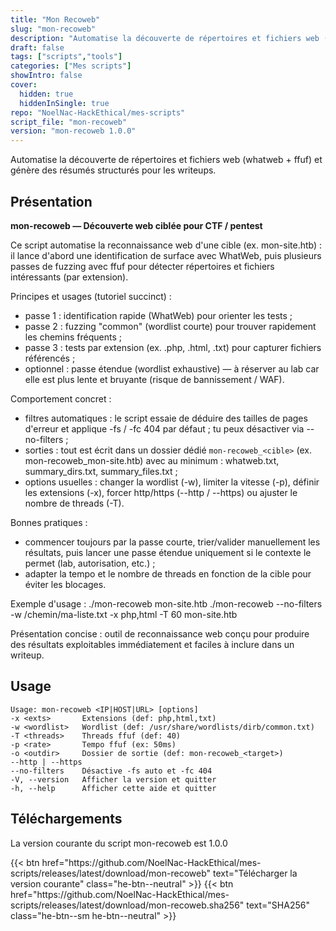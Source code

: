 ```yaml
---
title: "Mon Recoweb"
slug: "mon-recoweb"
description: "Automatise la découverte de répertoires et fichiers web (whatweb + ffuf) et génère des résumés structurés pour les writeups."
draft: false
tags: ["scripts","tools"]
categories: ["Mes scripts"]
showIntro: false
cover:
  hidden: true
  hiddenInSingle: true
repo: "NoelNac-HackEthical/mes-scripts"
script_file: "mon-recoweb"
version: "mon-recoweb 1.0.0"
---
```


Automatise la découverte de répertoires et fichiers web (whatweb + ffuf) et génère des résumés structurés pour les writeups.

## Présentation

**mon-recoweb — Découverte web ciblée pour CTF / pentest**

Ce script automatise la reconnaissance web d'une cible (ex. mon-site.htb) : il lance
d'abord une identification de surface avec WhatWeb, puis plusieurs passes de fuzzing
avec ffuf pour détecter répertoires et fichiers intéressants (par extension).

Principes et usages (tutoriel succinct) :
- passe 1 : identification rapide (WhatWeb) pour orienter les tests ;
- passe 2 : fuzzing "common" (wordlist courte) pour trouver rapidement les chemins fréquents ;
- passe 3 : tests par extension (ex. .php, .html, .txt) pour capturer fichiers référencés ;
- optionnel : passe étendue (wordlist exhaustive) — à réserver au lab car elle est
  plus lente et bruyante (risque de bannissement / WAF).

Comportement concret :
- filtres automatiques : le script essaie de déduire des tailles de pages d'erreur et
  applique -fs / -fc 404 par défaut ; tu peux désactiver via --no-filters ;
- sorties : tout est écrit dans un dossier dédié `mon-recoweb_<cible>` (ex. mon-recoweb_mon-site.htb)
  avec au minimum : whatweb.txt, summary_dirs.txt, summary_files.txt ;
- options usuelles : changer la wordlist (-w), limiter la vitesse (-p), définir les extensions (-x),
  forcer http/https (--http / --https) ou ajuster le nombre de threads (-T).

Bonnes pratiques :
- commencer toujours par la passe courte, trier/valider manuellement les résultats,
  puis lancer une passe étendue uniquement si le contexte le permet (lab, autorisation, etc.) ;
- adapter la tempo et le nombre de threads en fonction de la cible pour éviter les blocages.

Exemple d'usage :
  ./mon-recoweb mon-site.htb
  ./mon-recoweb --no-filters -w /chemin/ma-liste.txt -x php,html -T 60 mon-site.htb

Présentation concise : outil de reconnaissance web conçu pour produire des résultats
exploitables immédiatement et faciles à inclure dans un writeup.

## Usage

```
Usage: mon-recoweb <IP|HOST|URL> [options]
-x <exts>       Extensions (def: php,html,txt)
-w <wordlist>   Wordlist (def: /usr/share/wordlists/dirb/common.txt)
-T <threads>    Threads ffuf (def: 40)
-p <rate>       Tempo ffuf (ex: 50ms)
-o <outdir>     Dossier de sortie (def: mon-recoweb_<target>)
--http | --https
--no-filters    Désactive -fs auto et -fc 404
-V, --version   Afficher la version et quitter
-h, --help      Afficher cette aide et quitter
```

## Téléchargements

La version courante du script mon-recoweb est 1.0.0

<div class="dl-row">
  {{< btn href="https://github.com/NoelNac-HackEthical/mes-scripts/releases/latest/download/mon-recoweb" text="Télécharger la version courante" class="he-btn--neutral" >}}
  {{< btn href="https://github.com/NoelNac-HackEthical/mes-scripts/releases/latest/download/mon-recoweb.sha256" text="SHA256" class="he-btn--sm he-btn--neutral" >}}
</div>

